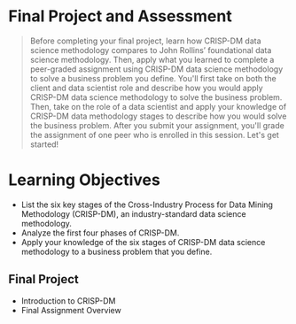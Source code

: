 # Final Project and Assessment
> Before completing your final project, learn how CRISP-DM data science methodology compares to John Rollins’ foundational data science methodology. Then, apply what you learned to complete a peer-graded assignment using CRISP-DM data science methodology to solve a business problem you define. You'll first take on both the client and data scientist role and describe how you would apply CRISP-DM data science methodology to solve the business problem. Then, take on the role of a data scientist and apply your knowledge of CRISP-DM data methodology stages to describe how you would solve the business problem. After you submit your assignment, you'll grade the assignment of one peer who is enrolled in this session. Let's get started!
# Learning Objectives
- List the six key stages of the Cross-Industry Process for Data Mining Methodology (CRISP-DM), an industry-standard data science methodology.
- Analyze the first four phases of CRISP-DM.
- Apply your knowledge of the six stages of CRISP-DM data science methodology to a business problem that you define.
## Final Project
- Introduction to CRISP-DM
- Final Assignment Overview
